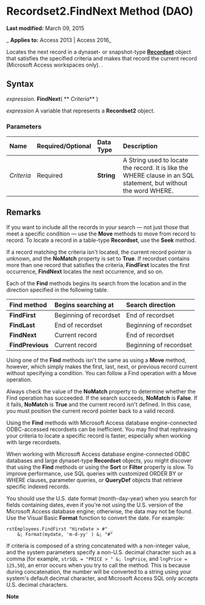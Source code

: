 
# Recordset2.FindNext Method (DAO)

 **Last modified:** March 09, 2015

 _ **Applies to:** Access 2013 | Access 2016_

Locates the next record in a dynaset- or snapshot-type  **[Recordset](9774232c-e6da-175b-fc7f-ed2ab7908fa0.md)** object that satisfies the specified criteria and makes that record the current record (Microsoft Access workspaces only). .


## Syntax

 _expression_. **FindNext**( ** _Criteria_** )

 _expression_ A variable that represents a **Recordset2** object.


### Parameters



|**Name**|**Required/Optional**|**Data Type**|**Description**|
|:-----|:-----|:-----|:-----|
| _Criteria_|Required|**String**|A String used to locate the record. It is like the WHERE clause in an SQL statement, but without the word WHERE.|

## Remarks

If you want to include all the records in your search — not just those that meet a specific condition — use the  **Move** methods to move from record to record. To locate a record in a table-type **Recordset**, use the **Seek** method.

If a record matching the criteria isn't located, the current record pointer is unknown, and the  **NoMatch** property is set to **True**. If recordset contains more than one record that satisfies the criteria, **FindFirst** locates the first occurrence, **FindNext** locates the next occurrence, and so on.

Each of the  **Find** methods begins its search from the location and in the direction specified in the following table.



|**Find method**|**Begins searching at**|**Search direction**|
|:-----|:-----|:-----|
|**FindFirst**|Beginning of recordset|End of recordset|
|**FindLast**|End of recordset|Beginning of recordset|
|**FindNext**|Current record|End of recordset|
|**FindPrevious**|Current record|Beginning of recordset|
Using one of the  **Find** methods isn't the same as using a **Move** method, however, which simply makes the first, last, next, or previous record current without specifying a condition. You can follow a Find operation with a Move operation.

Always check the value of the  **NoMatch** property to determine whether the Find operation has succeeded. If the search succeeds, **NoMatch** is **False**. If it fails, **NoMatch** is **True** and the current record isn't defined. In this case, you must position the current record pointer back to a valid record.

Using the  **Find** methods with Microsoft Access database engine-connected ODBC-accessed recordsets can be inefficient. You may find that rephrasing your criteria to locate a specific record is faster, especially when working with large recordsets.

When working with Microsoft Access database engine-connected ODBC databases and large dynaset-type  **Recordset** objects, you might discover that using the **Find** methods or using the **Sort** or **Filter** property is slow. To improve performance, use SQL queries with customized ORDER BY or WHERE clauses, parameter queries, or **QueryDef** objects that retrieve specific indexed records.

You should use the U.S. date format (month-day-year) when you search for fields containing dates, even if you're not using the U.S. version of the Microsoft Access database engine; otherwise, the data may not be found. Use the Visual Basic  **Format** function to convert the date. For example:




```
rstEmployees.FindFirst "HireDate > #" _ 
    &; Format(mydate, 'm-d-yy' ) &; "#" 

```

If criteria is composed of a string concatenated with a non-integer value, and the system parameters specify a non-U.S. decimal character such as a comma (for example,  `strSQL = "PRICE > " &; lngPrice`, and  `lngPrice = 125,50`), an error occurs when you try to call the method. This is because during concatenation, the number will be converted to a string using your system's default decimal character, and Microsoft Access SQL only accepts U.S. decimal characters.


 **Note**  

